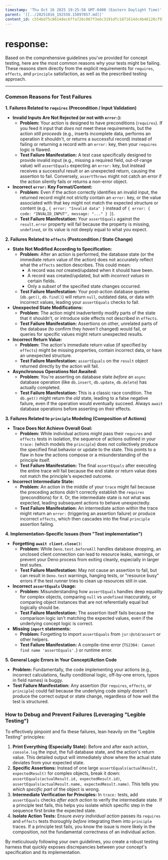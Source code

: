 ```yaml
---
timestamp: 'Thu Oct 16 2025 19:25:58 GMT-0400 (Eastern Daylight Time)'
parent: '[[../20251016_192558.15897857.md]]'
content_id: c554bd75c8614dec6ffa726c067f3e6c3191dfc1871614dc4b46128cf913faa5
---
```


# response:

Based on the comprehensive guidelines you've provided for concept testing, here are the most common reasons why your tests might be failing. These reasons stem directly from the explicit requirements for `requires`, `effects`, and `principle` satisfaction, as well as the prescribed testing approach.

***

### Common Reasons for Test Failures

**1. Failures Related to `requires` (Precondition / Input Validation)**

* **Invalid Inputs Are Not Rejected (or not with `error:`):**
  * **Problem:** Your action is designed to have preconditions (`requires`). If you feed it input that *does not* meet these requirements, but the action *still proceeds* (e.g., inserts incomplete data, performs an operation it shouldn't, or returns a successful record) instead of failing or returning a record with an `error:` key, then your `requires` logic is flawed.
  * **Test Failure Manifestation:** A test case specifically designed to provide invalid input (e.g., missing a required field, out-of-range value) will `assertEquals` expecting an `error:` key, but instead receives a successful result or an unexpected return, causing the assertion to fail. Conversely, `assertThrows` might not catch an error if the action silently fails or returns a non-error object.
* **Incorrect `error:` Key Format/Content:**
  * **Problem:** Even if the action correctly identifies an invalid input, the returned record might not strictly contain an `error:` key, or the value associated with that key might not match the expected structure or content (e.g., `{ error: "Invalid data" }` instead of `{ error: { code: "INVALID_INPUT", message: "..." } }`).
  * **Test Failure Manifestation:** Your `assertEquals` against the `result.error` property will fail because the property is missing, `undefined`, or its value is not deeply equal to what you expect.

**2. Failures Related to `effects` (Postcondition / State Change)**

* **State Not Modified According to Specification:**
  * **Problem:** After an action is performed, the database state (or the immediate return value of the action) does not accurately reflect what the `effects` section describes. This could mean:
    * A record was *not* created/updated when it should have been.
    * A record was created/updated, but with *incorrect values* in certain fields.
    * Only a *subset* of the specified state changes occurred.
  * **Test Failure Manifestation:** Your post-action database queries (`db.get()`, `db.find()`) will return `null`, outdated data, or data with incorrect values, leading your `assertEquals` checks to fail.
* **Unexpected State Modifications:**
  * **Problem:** The action might inadvertently modify parts of the state that it shouldn't, or introduce side effects not described in `effects`.
  * **Test Failure Manifestation:** Assertions on other, unrelated parts of the database (to confirm they *haven't* changed) would fail, or queries for specific values might return unexpected results.
* **Incorrect Return Value:**
  * **Problem:** The action's immediate return value (if specified by `effects`) might be missing properties, contain incorrect data, or have an unexpected structure.
  * **Test Failure Manifestation:** `assertEquals` on the `result` object returned directly by the action will fail.
* **Asynchronous Operations Not Awaited:**
  * **Problem:** You're asserting on database state *before* an `async` database operation (like `db.insert`, `db.update`, `db.delete`) has actually completed.
  * **Test Failure Manifestation:** This is a classic race condition. The `db.get()` might return the *old* state, leading to a false negative failure, even if the operation would eventually succeed. Always `await` database operations before asserting on their effects.

**3. Failures Related to `principle` Modeling (Composition of Actions)**

* **Trace Does Not Achieve Overall Goal:**
  * **Problem:** While individual actions might pass their `requires` and `effects` tests in isolation, the sequence of actions outlined in your `trace:` (which models the `principle`) does not collectively produce the specified final behavior or update to the state. This points to a flaw in how the actions compose or a misunderstanding of the principle itself.
  * **Test Failure Manifestation:** The final `assertEquals` after executing the entire trace will fail because the end state or return value does not match the principle's expected outcome.
* **Incorrect Intermediate State:**
  * **Problem:** An action in the middle of your `trace` might fail because the preceding actions didn't correctly establish the `requires` (preconditions) for it. Or, the intermediate state is not what was expected, leading subsequent actions to behave unexpectedly.
  * **Test Failure Manifestation:** An intermediate action within the trace might return an `error:` (triggering an assertion failure) or produce incorrect `effects`, which then cascades into the final `principle` assertion failing.

**4. Implementation-Specific Issues (from "Test implementation")**

* **Forgetting `await client.close()`:**
  * **Problem:** While `Deno.test.beforeAll` handles database dropping, an unclosed client connection can lead to resource leaks, warnings, or prevent your Deno process from exiting cleanly, especially in larger test suites.
  * **Test Failure Manifestation:** May not cause an assertion to fail, but can result in `Deno.test` warnings, hanging tests, or "resource busy" errors if the test runner tries to clean up resources still in use.
* **Incorrect `assertEquals` Usage:**
  * **Problem:** Misunderstanding how `assertEquals` handles deep equality for complex objects, comparing `null` vs `undefined` inaccurately, or comparing object instances that are not referentially equal but logically should be.
  * **Test Failure Manifestation:** The assertion itself fails because the comparison logic isn't matching the expected values, even if the underlying concept logic is correct.
* **Missing `import` statements:**
  * **Problem:** Forgetting to import `assertEquals` from `jsr:@std/assert` or other helpers.
  * **Test Failure Manifestation:** A compile-time error (`TS2304: Cannot find name 'assertEquals'.`) or runtime error.

**5. General Logic Errors in Your Concept/Action Code**

* **Problem:** Fundamentally, the code implementing your actions (e.g., incorrect calculations, faulty conditional logic, off-by-one errors, typos in field names) is buggy.
* **Test Failure Manifestation:** Any assertion (for `requires`, `effects`, or `principle`) could fail because the underlying code simply doesn't produce the correct output or state change, regardless of how well the test is structured.

### How to Debug and Prevent Failures (Leveraging "Legible Testing")

To effectively pinpoint and fix these failures, lean heavily on the "Legible Testing" principles:

1. **Print Everything (Especially State):** Before and after each action, `console.log` the input, the full database state, and the action's return value. This detailed output will immediately show where the actual state deviates from your expected state.
2. **Specific Assertions:** Instead of one large `assertEquals(actualResult, expectedResult)` for complex objects, break it down: `assertEquals(actualResult.id, expectedResult.id)`, `assertEquals(actualResult.name, expectedResult.name)`. This tells you *which specific part* of the object is wrong.
3. **Intermediate Verification for Principles:** In `trace:` tests, add `assertEquals` checks *after each action* to verify the intermediate state. If a principle test fails, this helps you isolate which specific step in the sequence first broke the expected state.
4. **Isolate Action Tests:** Ensure *every individual action* passes its `requires` and `effects` tests thoroughly *before* integrating them into `principle` traces. If a principle test fails, you know the issue is more likely in the composition, not the fundamental correctness of an individual action.

By meticulously following your own guidelines, you create a robust testing harness that quickly exposes discrepancies between your concept's specification and its implementation.
